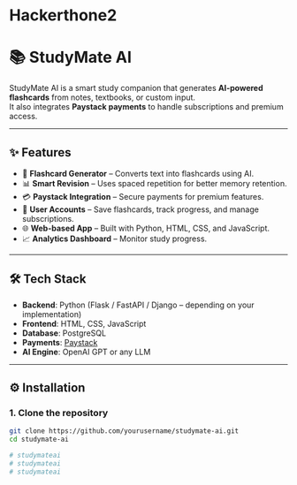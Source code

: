 # Hackerthone2
# 📚 StudyMate AI  

StudyMate AI is a smart study companion that generates **AI-powered flashcards** from notes, textbooks, or custom input.  
It also integrates **Paystack payments** to handle subscriptions and premium access.  

---

## ✨ Features  

- 🧠 **Flashcard Generator** – Converts text into flashcards using AI.  
- 📊 **Smart Revision** – Uses spaced repetition for better memory retention.  
- 💳 **Paystack Integration** – Secure payments for premium features.  
- 🔐 **User Accounts** – Save flashcards, track progress, and manage subscriptions.  
- 🌐 **Web-based App** – Built with Python, HTML, CSS, and JavaScript.  
- 📈 **Analytics Dashboard** – Monitor study progress.  

---

## 🛠️ Tech Stack  

- **Backend**: Python (Flask / FastAPI / Django – depending on your implementation)  
- **Frontend**: HTML, CSS, JavaScript  
- **Database**: PostgreSQL  
- **Payments**: [Paystack](https://paystack.com)  
- **AI Engine**: OpenAI GPT or any LLM  

---

## ⚙️ Installation  

### 1. Clone the repository  
```bash
git clone https://github.com/yourusername/studymate-ai.git
cd studymate-ai

# studymateai
# studymateai
# studymateai
